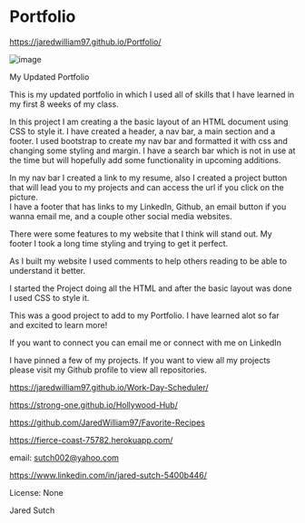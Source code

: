 # Portfolio
https://jaredwilliam97.github.io/Portfolio/

![image](https://user-images.githubusercontent.com/80869140/121293880-034c5480-c8b2-11eb-97c3-4efce9475528.png)









My Updated Portfolio

This is my updated portfolio in which I used all of skills that I have learned in my first 8 weeks of my class. 

In this project I am creating a the basic layout of an HTML document using CSS to style it. I have created a header, a nav bar, a main section and a footer. I used bootstrap to create my nav bar and formatted it with css and changing some styling and margin.  I have a search bar which is not in use at the time but will hopefully add some functionality in upcoming additions. 

In my nav bar I created a link to my resume, also I created a project button that will lead you to my projects and can access the url if you click on the picture.  
I have a footer that has links to my LinkedIn, Github, an email button if you wanna email me, and a couple other social media websites. 


There were some features to my website that I think will stand out. My footer I took a long time styling and trying to get it perfect.  

As I built my website I used comments to help others reading to be able to understand it better.

I started the Project doing all the HTML and after the basic layout was done I used CSS to style it.

This was a good project to add to my Portfolio. I have learned alot so far and excited to learn more!

If you want to connect you can email me or connect with me on LinkedIn

I have pinned a few of my projects. If you want to view all my projects please visit my Github profile to view all repositories.  

https://jaredwilliam97.github.io/Work-Day-Scheduler/

https://strong-one.github.io/Hollywood-Hub/

https://github.com/JaredWilliam97/Favorite-Recipes

https://fierce-coast-75782.herokuapp.com/

email: sutch002@yahoo.com


https://www.linkedin.com/in/jared-sutch-5400b446/

License: None

Jared Sutch
